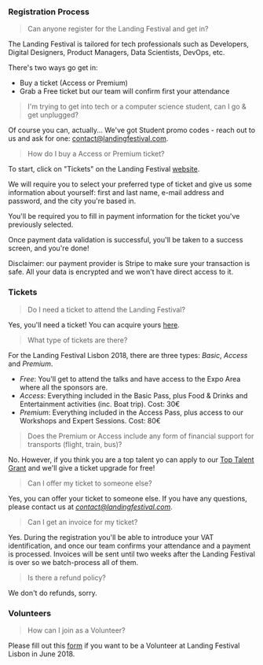 ### Registration Process

> Can anyone register for the Landing Festival and get in?

The Landing Festival is tailored for tech professionals such as Developers, Digital Designers, Product Managers, Data Scientists, DevOps, etc.

There's two ways go get in:
- Buy a ticket (Access or Premium)
- Grab a Free ticket but our team will confirm first your attendance

> I'm trying to get into tech or a computer science student, can I go & get unplugged?

Of course you can, actually... We've got Student promo codes - reach out to us and ask for one: contact@landingfestival.com.

> How do I buy a Access or Premium ticket?

To start, click on "Tickets" on the Landing Festival [website](https://landingfestival.com/lisbon/tickets?utm_source=github&utm_medium=referral&utm_content=ticket&utm_campaign=festival).

We will require you to select your preferred type of ticket and give us some information about yourself: first and last name, e-mail address and password, and the city you're based in.

You'll be required you to fill in payment information for the ticket you've previously selected.

Once payment data validation is successful, you'll be taken to a success screen, and you're done!

Disclaimer: our payment provider is Stripe to make sure your transaction is safe. All your data is encrypted and we won't have direct access to it.

### Tickets

> Do I need a ticket to attend the Landing Festival?

Yes, you'll need a ticket! You can acquire yours [here](https://landingfestival.com/lisbon/tickets?utm_source=github&utm_medium=referral&utm_content=ticket&utm_campaign=festival).

> What type of tickets are there?

For the Landing Festival Lisbon 2018, there are three types: *Basic*, *Access* and *Premium*.

- *Free*: You'll get to attend the talks and have access to the Expo Area where all the sponsors are.
- *Access*: Everything included in the Basic Pass, plus Food & Drinks and Entertainment activities (inc. Boat trip). Cost: 30€
- *Premium*: Everything included in the Access Pass, plus access to our Workshops and Expert Sessions. Cost: 80€

> Does the Premium or Access include any form of financial support for transports (flight, train, bus)?

No. However, if you think you are a top talent yo can apply to our [Top Talent Grant](https://landingfestival.com/lisbon/top_talent) and we'll give a ticket upgrade for free!

> Can I offer my ticket to someone else?

Yes, you can offer your ticket to someone else. If you have any questions, please contact us at *contact@landingfestival.com*.

> Can I get an invoice for my ticket?

Yes. During the registration you'll be able to introduce your VAT identification, and once our team confirms your attendance and a payment is processed. Invoices will be sent until two weeks after the Landing Festival is over so we batch-process all of them.

> Is there a refund policy?

We don't do refunds, sorry.

### Volunteers

> How can I join as a Volunteer?

Please fill out this [form](https://landingjobs.typeform.com/to/sCF4OK) if you want to be a Volunteer at Landing Festival Lisbon in June 2018.
